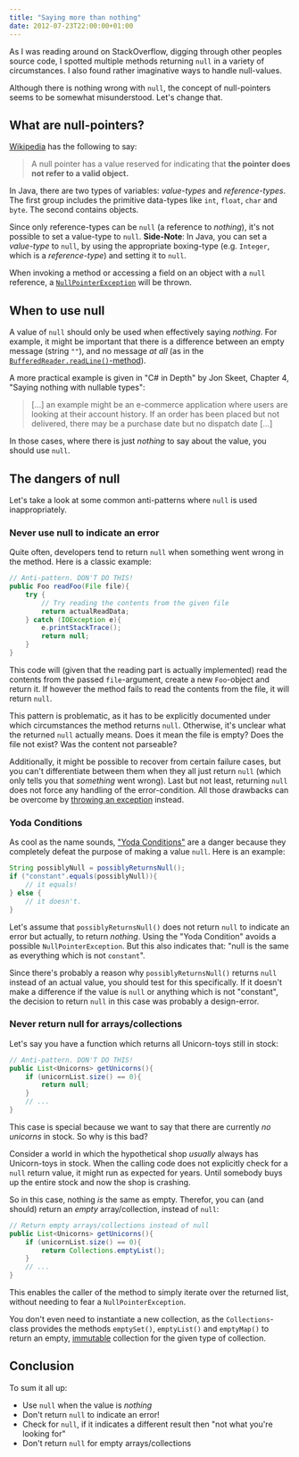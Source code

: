 ```yaml
---
title: "Saying more than nothing"
date: 2012-07-23T22:00:00+01:00
---
```


As I was reading around on StackOverflow, digging through other peoples source code, I spotted multiple methods returning `null` in a variety of circumstances. I also found rather imaginative ways to handle null-values.

Although there is nothing wrong with `null`, the concept of null-pointers seems to be somewhat misunderstood. Let's change that.

<!--note-->

## What are null-pointers?

[Wikipedia](http://en.wikipedia.org/wiki/Null_pointer#Null_pointer) has the following to say:

> A null pointer has a value reserved for indicating that **the pointer does not refer to a valid object.**

In Java, there are two types of variables: *value-types* and *reference-types*. The first group includes the primitive data-types like `int`, `float`, `char` and `byte`. The second contains objects.

Since only reference-types can be `null` (a reference to *nothing*), it's not possible to set a value-type to `null`. **Side-Note**: In Java, you can set a *value-type* to `null`, by using the appropriate boxing-type (e.g. `Integer`, which is a *reference-type*) and setting it to `null`.

When invoking a method or accessing a field on an object with a `null` reference, a [`NullPointerException`](http://docs.oracle.com/javase/6/docs/api/java/lang/NullPointerException.html) will be thrown.

## When to use null

A value of `null` should only be used when effectively saying *nothing*. For example, it might be important that there is a difference between an empty message (string `""`), and no message *at all* (as in the [`BufferedReader.readLine()`-method](http://docs.oracle.com/javase/6/docs/api/java/io/BufferedReader.html#readLine%28%29)).

A more practical example is given in "C# in Depth" by Jon Skeet, Chapter 4, "Saying nothing with nullable types":

> [...] an example might be an e-commerce application where users are looking at their account history. If an order has
> been placed but not delivered, there may be a purchase date but no dispatch date [...]

In those cases, where there is just *nothing* to say about the value, you should use `null`.

## The dangers of null

Let's take a look at some common anti-patterns where `null` is used inappropriately.

### Never use null to indicate an error

Quite often, developers tend to return `null` when something went wrong in the method. Here is a classic example:

```java
// Anti-pattern. DON'T DO THIS!
public Foo readFoo(File file){
    try {
        // Try reading the contents from the given file
        return actualReadData;
    } catch (IOException e){
        e.printStackTrace();
        return null;
    }
}
```

This code will (given that the reading part is actually implemented) read the contents from the passed `file`-argument, create a new `Foo`-object and return it. If however the method fails to read the contents from the file, it will return `null`.

This pattern is problematic, as it has to be explicitly documented under which circumstances the method returns `null`. Otherwise, it's unclear what the returned `null` actually means. Does it mean the file is empty? Does the file not exist? Was the content not parseable?

Additionally, it might be possible to recover from certain failure cases, but you can't differentiate between them when they all just return `null` (which only tells you that *something* went wrong). Last but not least, returning `null` does not force any handling of the error-condition. All those drawbacks can be overcome by [throwing an exception](/2012/catching-practice/#throwing-the-ball) instead.

### Yoda Conditions

As cool as the name sounds, ["Yoda Conditions"](http://www.codinghorror.com/blog/2012/07/new-programming-jargon.html) are a danger because they completely defeat the purpose of making a value `null`. Here is an example:

```java
String possiblyNull = possiblyReturnsNull();
if ("constant".equals(possiblyNull)){
    // it equals!
} else {
    // it doesn't.
}
```

Let's assume that `possiblyReturnsNull()` does not return `null` to indicate an error but actually, to return *nothing*. Using the "Yoda Condition" avoids a possible `NullPointerException`. But this also indicates that: "null is the same as everything which is not `constant`".

Since there's probably a reason why `possiblyReturnsNull()` returns `null` instead of an actual value, you should test for this specifically. If it doesn't make a difference if the value is `null` or anything which is not "constant", the decision to return `null` in this case was probably a design-error.

### Never return null for arrays/collections

Let's say you have a function which returns all Unicorn-toys still in stock:

```java
// Anti-pattern. DON'T DO THIS!
public List<Unicorns> getUnicorns(){
    if (unicornList.size() == 0){
        return null;
    }
    // ...
}
```

This case is special because we want to say that there are currently *no unicorns* in stock. So why is this bad?

Consider a world in which the hypothetical shop *usually* always has Unicorn-toys in stock. When the calling code does not explicitly check for a `null` return value, it might run as expected for years. Until somebody buys up the entire stock and now the shop is crashing.

So in this case, nothing *is* the same as empty. Therefor, you can (and should) return an *empty* array/collection, instead of `null`:

```java
// Return empty arrays/collections instead of null
public List<Unicorns> getUnicorns(){
    if (unicornList.size() == 0){
        return Collections.emptyList();
    }
    // ...
}
```

This enables the caller of the method to simply iterate over the returned list, without needing to fear a `NullPointerException`.

You don't even need to instantiate a new collection, as the `Collections`-class provides the methods `emptySet()`, `emptyList()` and `emptyMap()` to return an empty, [immutable](/2012/rules-of-immutability/) collection for the given type of collection.

## Conclusion

To sum it all up:

* Use `null` when the value is *nothing*
* Don't return `null` to indicate an error!
* Check for `null`, if it indicates a different result then "not what you're looking for"
* Don't return `null` for empty arrays/collections
